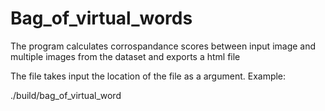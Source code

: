 # Bag_of_virtual_words
The program calculates corrospandance scores between input image and multiple images from the dataset and exports a html file 

The file takes input the location of the file as a argument. 
Example:

./build/bag_of_virtual_word <location of the image> <Location of the dataset>
